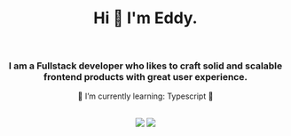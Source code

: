 <!--
**BeAR3yyy/BeAR3yyy** is a ✨ _special_ ✨ repository because its `README.md` (this file) appears on your GitHub profile.

Here are some ideas to get you started:

- 🔭 I’m currently working on ...
- 🌱 I’m currently learning ...
- 👯 I’m looking to collaborate on ...
- 🤔 I’m looking for help with ...
- 💬 Ask me about ...
- 📫 How to reach me: ...
- 😄 Pronouns: ...
- ⚡ Fun fact: ...
-->

<h1 align="center">
Hi 👋  I'm Eddy.
</h1>

<br>
  
<h3 align="center">I am a Fullstack developer who likes to craft solid and scalable frontend products with great user experience.</h3>
<p align="center">🌱 I’m currently learning: Typescript 💙</p>

<br>

<div align="center">
  <a href = "mailto:eddyyuxuan@gmail.com"><img src="https://img.shields.io/badge/-Gmail-%23333?style=for-the-badge&logo=gmail&logoColor=white"   target="_blank"></a>
  <a href="https://www.linkedin.com/in/eddy-tan-57874619a/" target="_blank"><img src="https://img.shields.io/badge/-LinkedIn-%230077B5?style=for-the-badge&logo=linkedin&logoColor=white" target="_blank"></a>
</div>
